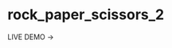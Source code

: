 # rock_paper_scissors_2

LIVE DEMO -> <a href='https://jasonhoonlee.github.io/rock_paper_scissors_2/'>